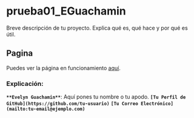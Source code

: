 # prueba01_EGuachamin
Breve descripción de tu proyecto. Explica qué es, qué hace y por qué es útil.

## Pagina

Puedes ver la página en funcionamiento [aquí](https://eguachamin.github.io/prueba01_EGuachamin.github.io).
### Explicación:
**`**Evelyn Guachamin**`**: Aquí pones tu nombre o tu apodo.
**`[Tu Perfil de GitHub](https://github.com/tu-usuario)`**
**`[Tu Correo Electrónico](mailto:tu-email@ejemplo.com)`**
